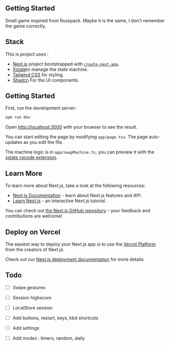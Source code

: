 ## Getting Started

Small game inspired from Russpack. Maybe it is the same, I don't remember the game correctly.

## Stack

This is project uses : 
 - [Next.js](https://nextjs.org) project bootstrapped with [`create-next-app`](https://nextjs.org/docs/app/api-reference/cli/create-next-app).
 - [Xstate](https://stately.ai/docs)to manage the state machine.
 - [Tailwind CSS](https://tailwindcss.com/) for styling.
 - [Shadcn](https://ui.shadcn.com/) For the UI components.

## Getting Started

First, run the development server:

```bash
npm run dev
```

Open [http://localhost:3000](http://localhost:3000) with your browser to see the result.

You can start editing the page by modifying `app/page.tsx`. The page auto-updates as you edit the file.

The machine logic is in `app/swapMachine.ts`, you can preview it with the [xstate vscode extension](https://marketplace.visualstudio.com/items?itemName=statelyai.stately-vscode).


## Learn More

To learn more about Next.js, take a look at the following resources:

- [Next.js Documentation](https://nextjs.org/docs) - learn about Next.js features and API.
- [Learn Next.js](https://nextjs.org/learn) - an interactive Next.js tutorial.

You can check out [the Next.js GitHub repository](https://github.com/vercel/next.js) - your feedback and contributions are welcome!

## Deploy on Vercel

The easiest way to deploy your Next.js app is to use the [Vercel Platform](https://vercel.com/new?utm_medium=default-template&filter=next.js&utm_source=create-next-app&utm_campaign=create-next-app-readme) from the creators of Next.js.

Check out our [Next.js deployment documentation](https://nextjs.org/docs/app/building-your-application/deploying) for more details.

## Todo

 - [ ] Swipe gestures
 - [ ] Session highscore
 - [ ] LocalStore session
 - [ ] Add buttons, restart, keys, kbd shortcuts
 - [ ] Add settings
 - [ ] Add modes : timers, random, daily
 